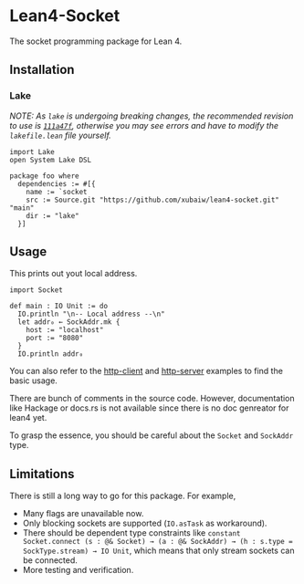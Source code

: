 # Lean4-Socket

The socket programming package for Lean 4.

## Installation

### Lake

*NOTE: As `lake` is undergoing breaking changes, the recommended revision to use is [`111a47f`](https://github.com/leanprover/lake/commit/111a47f8964088aa452aa0fcdd0c1d88562cca68), otherwise you may see errors and have to modify the `lakefile.lean` file yourself.*

```lean
import Lake
open System Lake DSL

package foo where
  dependencies := #[{
    name := `socket
    src := Source.git "https://github.com/xubaiw/lean4-socket.git" "main"
    dir := "lake"
  }]
```

## Usage

This prints out yout local address.

```lean 
import Socket

def main : IO Unit := do
  IO.println "\n-- Local address --\n"
  let addr₀ ← SockAddr.mk {
    host := "localhost"
    port := "8080"
  }
  IO.println addr₀
```

You can also refer to the [http-client](./examples/http-client) and [http-server](./examples/http-server) examples to find the basic usage.

There are bunch of comments in the source code. However, documentation like Hackage or docs.rs is not available since there is no doc genreator for lean4 yet.

To grasp the essence, you should be careful about the `Socket` and `SockAddr` type. 

## Limitations

There is still a long way to go for this package. For example, 

- Many flags are unavailable now.
- Only blocking sockets are supported (`IO.asTask` as workaround). 
- There should be dependent type constraints like `constant Socket.connect (s : @& Socket) → (a : @& SockAddr) → (h : s.type = SockType.stream) → IO Unit`, which means that only stream sockets can be connected.
- More testing and verification.